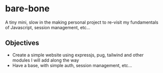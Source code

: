 # bare-bone

A tiny mini, slow in the making personal project to re-visit my fundamentals of Javascript, session management, etc...

## Objectives

- Create a simple website using expressjs, pug, tailwind and other modules I will add along the way
- Have a base, with simple auth, session management, etc...

